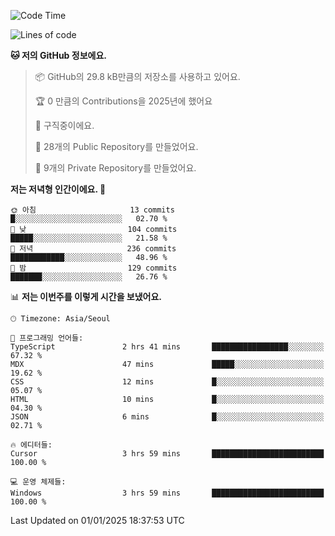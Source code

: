   <!--START_SECTION:waka-->
![Code Time](http://img.shields.io/badge/Code%20Time-964%20hrs%2046%20mins-blue)

![Lines of code](https://img.shields.io/badge/%EC%A0%80%EB%8A%94%20%EC%97%AC%ED%83%9C%EA%B9%8C%EC%A7%80%20-758.3%20thousand%20%EC%A4%84%EC%9D%98%20%EC%BD%94%EB%93%9C%EB%A5%BC%20%EC%9E%91%EC%84%B1%ED%96%88%EC%96%B4%EC%9A%94.-blue)

**🐱 저의 GitHub 정보에요.** 

> 📦 GitHub의 29.8 kB만큼의 저장소를 사용하고 있어요. 
 > 
> 🏆 0 만큼의 Contributions을 2025년에 했어요
 > 
> 💼 구직중이에요.
 > 
> 📜 28개의 Public Repository를 만들었어요. 
 > 
> 🔑 9개의 Private Repository를 만들었어요. 
 > 
**저는 저녁형 인간이에요. 🦉** 

```text
🌞 아침                     13 commits          █░░░░░░░░░░░░░░░░░░░░░░░░   02.70 % 
🌆 낮　                     104 commits         █████░░░░░░░░░░░░░░░░░░░░   21.58 % 
🌃 저녁                     236 commits         ████████████░░░░░░░░░░░░░   48.96 % 
🌙 밤　                     129 commits         ███████░░░░░░░░░░░░░░░░░░   26.76 % 
```


📊 **저는 이번주를 이렇게 시간을 보냈어요.** 

```text
🕑︎ Timezone: Asia/Seoul

💬 프로그래밍 언어들: 
TypeScript               2 hrs 41 mins       █████████████████░░░░░░░░   67.32 % 
MDX                      47 mins             █████░░░░░░░░░░░░░░░░░░░░   19.62 % 
CSS                      12 mins             █░░░░░░░░░░░░░░░░░░░░░░░░   05.07 % 
HTML                     10 mins             █░░░░░░░░░░░░░░░░░░░░░░░░   04.30 % 
JSON                     6 mins              █░░░░░░░░░░░░░░░░░░░░░░░░   02.71 % 

🔥 에디터들: 
Cursor                   3 hrs 59 mins       █████████████████████████   100.00 % 

💻 운영 체제들: 
Windows                  3 hrs 59 mins       █████████████████████████   100.00 % 
```


 Last Updated on 01/01/2025 18:37:53 UTC
<!--END_SECTION:waka-->
